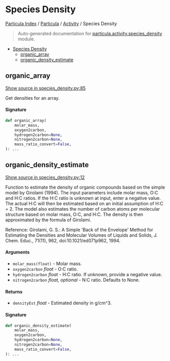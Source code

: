 # Species Density

[Particula Index](../../README.md#particula-index) / [Particula](../index.md#particula) / [Activity](./index.md#activity) / Species Density

> Auto-generated documentation for [particula.activity.species_density](../../../particula/activity/species_density.py) module.

- [Species Density](#species-density)
  - [organic_array](#organic_array)
  - [organic_density_estimate](#organic_density_estimate)

## organic_array

[Show source in species_density.py:85](../../../particula/activity/species_density.py#L85)

Get densities for an array.

#### Signature

```python
def organic_array(
    molar_mass,
    oxygen2carbon,
    hydrogen2carbon=None,
    nitrogen2carbon=None,
    mass_ratio_convert=False,
): ...
```



## organic_density_estimate

[Show source in species_density.py:12](../../../particula/activity/species_density.py#L12)

Function to estimate the density of organic compounds based on the simple
model by Girolami (1994). The input parameters include molar mass, O:C
and H:C ratios. If the H:C ratio is unknown at input, enter a negative
value. The actual H:C will then be estimated based on an initial assumption
of H:C = 2. The model also estimates the number of carbon atoms per
molecular structure based on molar mass, O:C, and H:C.
The density is then approximated by the formula of Girolami.

Reference:
Girolami, G. S.: A Simple 'Back of the Envelope' Method for Estimating
the Densities and Molecular Volumes of Liquids and Solids,
J. Chem. Educ., 71(11), 962, doi:10.1021/ed071p962, 1994.

#### Arguments

- `molar_mass(float)` - Molar mass.
- `oxygen2carbon` *float* - O:C ratio.
- `hydrogen2carbon` *float* - H:C ratio. If unknown, provide a negative
    value.
- `nitrogen2carbon` *float, optional* - N:C ratio. Defaults to None.

#### Returns

- `densityEst` *float* - Estimated density in g/cm^3.

#### Signature

```python
def organic_density_estimate(
    molar_mass,
    oxygen2carbon,
    hydrogen2carbon=None,
    nitrogen2carbon=None,
    mass_ratio_convert=False,
): ...
```